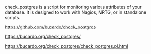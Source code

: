 check_postgres is a script for monitoring various attributes of your database. It is designed to work with Nagios, MRTG, or in standalone scripts.

https://github.com/bucardo/check_postgres

https://bucardo.org/check_postgres/

https://bucardo.org/check_postgres/check_postgres.pl.html


